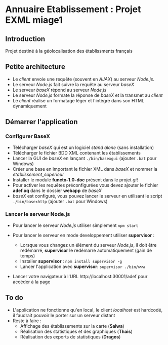 # Annuaire Etablissement : Projet EXML miage1

## Introduction
Projet destiné à la géolocalisation des établissments français

## Petite architecture
- Le _client_ envoie une requête (souvent en _AJAX_) au serveur _Node.js_.
- Le serveur _Node.js_ fait suivre la requête au serveur _baseX_
- Le serveur _baseX_ répond au serveur _Node.js_
- Le serveur _Node.js_ formate la réponse de _baseX_ et la transmet au _client_
- Le _client_ réalise un formatage léger et l'intègre dans son HTML dynamiquement

## Démarrer l'application

### Configurer BaseX

- Télécharger _baseX_ qui est un logiciel _stand alone_ (sans installation)
- Télécharger le fichier BDD XML contenant les établissements
- Lancer la GUI de _baseX_ en lançant `./bin/basexgui` (ajouter `.bat` pour Windows)
- Créer une base en important le fichier XML dans _baseX_ et nommer la *etablissement_superieur*
- Installer le module __functx-1.0-doc__ présent dans le projet _git_
- Pour activer les requêtes préconfigurées vous devez ajouter le fichier __adef.xq__ dans le dossier __webapp__ de _baseX_
- _baseX_ est configuré, vous pouvez lancer le serveur en utilisant le script `./bin/basexhttp` (ajouter `.bat` pour Windows)

### Lancer le serveur Node.js

- Pour lancer le serveur _Node.js_ utiliser simplement `npm start`

- Pour lancer le serveur en mode developpement utiliser __supervisor__ :
  - Lorsque vous changez un élément du serveur _Node.js_, il doit être redémarré, __supervisor__ le redémarre automatiquement (gain de temps)
  - Installer __supervisor__ : `npm install supervisor -g`
  - Lancer l'application avec __supervisor__: `supervisor ./bin/www`

- Lancer votre navigateur à l'URL http://localhost:30001/adef pour accéder à la page

## To do

- L'application ne fonctionne qu'en local, le client _localhost_ est hardcodé, il faudrait pouvoir le porter sur un serveur distant
- Reste à faire :
  - Affichage des établissements sur la carte (__Salwa__)
  - Réalisation des statistiques et des graphiques (__Thais__)
  - Réalisation des exports de statistiques (__Dragos__)
